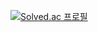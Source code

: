 [![Solved.ac 프로필](http://mazassumnida.wtf/api/v2/generate_badge?boj=sssoj0612)](https://solved.ac/sssoj0612)

